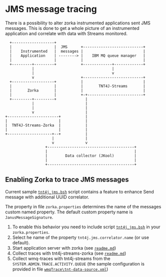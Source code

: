# JMS message tracing

There is a possibility to alter zorka instrumented applications sent JMS messages. This is done to get a whole picture of an instrumented 
application and correlate with data with Streams monitored.

```
  +-------------------+
  |                   |  JMS      +---------------------------+
  |    Instrumented   |  messages |                           |
  |    Application    | --------> |    IBM MQ queue manager   |
  |                   |           |                           |
  +---------+---------+           +-------------+-------------+
            |                                   |
            |                                   v
            v                     +---------------------------+
  +-------------------+           |                           |
  |                   |           |       TNT4J-Streams       |
  |       Zorka       |           |                           |
  |                   |           +-+-------------------------+
  +---------+---------+             |
            |                       |
            |                       |
            v                       |
+-----------------------+           |
|                       |           |
|  TNT4J-Streams-Zorka  |           |
|                       |           |
+--------------------+--+           |
                     |              |
                     v              v
                  +---------------------------------------+
                  |                                       |
                  |        Data collector (JKool)         |
                  |                                       |
                  +---------------------------------------+
```

## Enabling Zorka to trace JMS messages

Current sample [`tnt4j_jms.bsh`](./zorka/scripts/tnt4j_jms.bsh) script contains a feature to enhance Send message with additional UUID 
correlator. 

The property in file `zorka.properties` determines the name of the messages custom named property.
The default custom property name is `JanusMessageSignature`.

1) To enable this behavior you need to include script [`tnt4j_jms.bsh`](./zorka/scripts/tnt4j_jms.bsh) in your `zorka.properties`.
2) Select he name of the property `tnt4j.jms.correlator.name` (or use default).
3) Start application server with zorka (see [`readme.md`](./readme.md)) 
4) Collect traces with tnt4j-streams-zorka (see [`readme.md`](./readme.md)) 
5) Collect wmq-traces with tnt4j-streams from the `SYSTEM.ADMIN.TRACE.ACTIVITY.QUEUE` 
  (the sample configuration is provided in file [`wmqTrace\tnt-data-source.xml`](./wmqTrace/tnt-data-source.xml))
